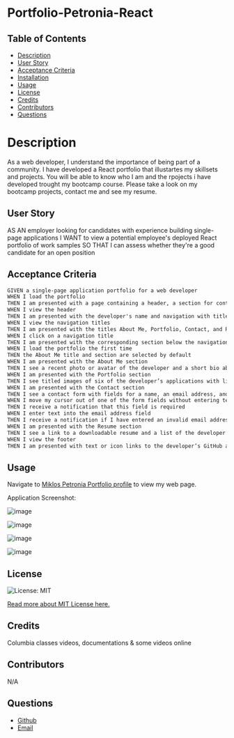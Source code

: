# Portfolio-Petronia-React

## Table of Contents
* [Description](#Description)
* [User Story](#User-Story)
* [Acceptance Criteria](#Acceptance-Criteria)
* [Installation](#installation)
* [Usage](#usage)
* [License](#license)
* [Credits](#credits)
* [Contributors](#contributors)
* [Questions](#bugreport)

# Description
As a web developer, I understand the importance of being part of a community. I have developed a React portfolio that illustartes my skillsets and projects. You will be able to know who I am and the rpojects i have developed trought my bootcamp course. Please take a look on my bootcamp projects, contact me and see my resume.

## User Story
AS AN employer looking for candidates with experience building single-page applications
I WANT to view a potential employee's deployed React portfolio of work samples
SO THAT I can assess whether they're a good candidate for an open position

## Acceptance Criteria

```md
GIVEN a single-page application portfolio for a web developer
WHEN I load the portfolio
THEN I am presented with a page containing a header, a section for content, and a footer
WHEN I view the header
THEN I am presented with the developer's name and navigation with titles corresponding to different sections of the portfolio
WHEN I view the navigation titles
THEN I am presented with the titles About Me, Portfolio, Contact, and Resume, and the title corresponding to the current section is highlighted
WHEN I click on a navigation title
THEN I am presented with the corresponding section below the navigation without the page reloading and that title is highlighted
WHEN I load the portfolio the first time
THEN the About Me title and section are selected by default
WHEN I am presented with the About Me section
THEN I see a recent photo or avatar of the developer and a short bio about them
WHEN I am presented with the Portfolio section
THEN I see titled images of six of the developer’s applications with links to both the deployed applications and the corresponding GitHub repositories
WHEN I am presented with the Contact section
THEN I see a contact form with fields for a name, an email address, and a message
WHEN I move my cursor out of one of the form fields without entering text
THEN I receive a notification that this field is required
WHEN I enter text into the email address field
THEN I receive a notification if I have entered an invalid email address
WHEN I am presented with the Resume section
THEN I see a link to a downloadable resume and a list of the developer’s proficiencies
WHEN I view the footer
THEN I am presented with text or icon links to the developer’s GitHub and LinkedIn profiles, and their profile on a third platform (Stack Overflow, Twitter)
```


## Usage

Navigate to [Miklos Petronia Portfolio profile](https://miklos-petronia.github.io/Portfolio-Petronia-React/) to view my web page.


Application Screenshot:

![image](https://user-images.githubusercontent.com/113649566/224654017-33a69c83-06dc-4e75-b492-ef5bd9c6e20b.png)


![image](https://user-images.githubusercontent.com/113649566/224653872-9fcf7e04-1385-4e17-9a16-fca3a5201421.png)

![image](https://user-images.githubusercontent.com/113649566/224654283-8bce4b6a-b6ec-4b13-b3d6-fc56a3baaa2a.png)

![image](https://user-images.githubusercontent.com/113649566/224654404-83be2d82-0cca-4d65-92fa-5543f81905d8.png)


## License 
![License: MIT](https://img.shields.io/badge/License-MIT-yellow.svg) 

[Read more about MIT License here.](https://opensource.org/licenses/MIT)

## Credits
Columbia classes videos, documentations & some videos online

## Contributors
N/A

## Questions
- [Github](https://github.com/miklos-petronia)
- [Email](mailto:miklos.petronia@hotmail.com)
